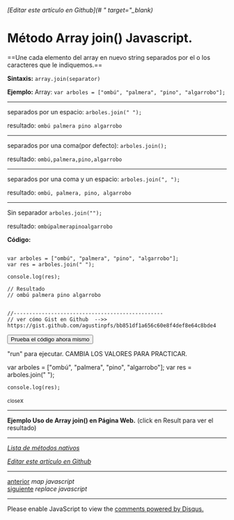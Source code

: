 <em>[Editar este artículo en Github](# " target="_blank)</em>

# Método Array join() Javascript.

==Une cada elemento del array en nuevo string separados por el o los caracteres que le indiquemos.==

**Sintaxis:**
`array.join(separator)`

**Ejemplo:**
Array:
`var arboles = ["ombú", "palmera", "pino", "algarrobo"];`
<hr>

separados por un espacio:
`arboles.join(" ");`

resultado:
`ombú palmera pino algarrobo`
<hr>

separados por una coma(por defecto):
`arboles.join();`

resultado:
`ombú,palmera,pino,algarrobo`
<hr>

separados por una coma y un espacio:
`arboles.join(", ");`

resultado:
`ombú, palmera, pino, algarrobo`
<hr>

Sin separador
`arboles.join("");`

resultado:
`ombúpalmerapinoalgarrobo`

**Código:**

<!-- start code snippet: -->

<pre data-start="0"><code class="line-numbers language-javascript">
var arboles = ["ombú", "palmera", "pino", "algarrobo"];
var res = arboles.join(" ");

console.log(res);

// Resultado
// ombú palmera pino algarrobo


//------------------------------------------------
// ver cómo Gist en Github  -->> https://gist.github.com/agustinpfs/bb851df1a656c60e8f4def8e64c8bde4
</code></pre>

<!-- end code snippet: -->

<button class="post-content_button-console">Prueba el código ahora mismo</button>

<div class="post-content_console">

<p>"run" para ejecutar. <span class="post-content_console-mark">CAMBIA LOS VALORES PARA PRACTICAR.</span></p>
    
<div id="my-ele" >
  <script src="https://embed.tonicdev.com" data-element-id="my-ele" ></script>       
    var arboles = ["ombú", "palmera", "pino", "algarrobo"];
    var res = arboles.join(" ");

    console.log(res);
</div>

<span class="post-content_buttonx-console"><small>close</small>x</span>
</div>

<hr>

**Ejemplo Uso de Array join() en Página Web.**
(click en Result para ver el resultado)

<!-- jsfiddle: -->
<script async src="https://jsfiddle.net/Pandawebs/n1dt1d27/embed/html,result/">
</script>

<!-- Código del jsfiddle:

<!DOCTYPE html>
<html>
  <body>

    <p id="demo">ombú, palmera, pino, algarrobo</p>

    <button onclick="miFuncion()">Separar con guiones</button>


    <script>
      function miFuncion() {
        var arboles = ["ombú", "palmera", "pino", "algarrobo"];
        var x = document.getElementById("demo");
        x.innerHTML = arboles.join(" - ");
      }

    </script>

  </body>
</html>

-->

<hr>

[*Lista de métodos nativos*](#)

<em>[Editar este artículo en Github](#)</em>

<hr>
<div class="post-content_next">
  <div class="post-content_next-left">
    <a href="http://localhost:2368/map-javascript">anterior</a>
    <i>map javascript</i>
  </div>
  <div class="post-content_next-right">
    <a href="http://localhost:2368/replace-javascript">siguiente</a>
    <i>replace javascript</i>
  </div>
</div>
<hr>

<div id="disqus_thread"></div>
<script>

/**
 *  RECOMMENDED CONFIGURATION VARIABLES: EDIT AND UNCOMMENT THE SECTION BELOW TO INSERT DYNAMIC VALUES FROM YOUR PLATFORM OR CMS.
 *  LEARN WHY DEFINING THESE VARIABLES IS IMPORTANT: https://disqus.com/admin/universalcode/#configuration-variables */
/*
var disqus_config = function () {
    this.page.url = PAGE_URL;  // Replace PAGE_URL with your page's canonical URL variable
    this.page.identifier = PAGE_IDENTIFIER; // Replace PAGE_IDENTIFIER with your page's unique identifier variable
};
*/
(function() { // DON'T EDIT BELOW THIS LINE
    var d = document, s = d.createElement('script');
    s.src = '//pandawebs.disqus.com/embed.js';
    s.setAttribute('data-timestamp', +new Date());
    (d.head || d.body).appendChild(s);
})();
</script>
<noscript>Please enable JavaScript to view the <a href="https://disqus.com/?ref_noscript">comments powered by Disqus.</a></noscript>
